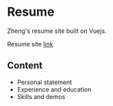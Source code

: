 # Resume
Zheng's resume site built on Vuejs.

Resume site [link](https://zhengw79.github.io/resume-vue/#/)

## Content
* Personal statement
* Experience and education
* Skills and demos